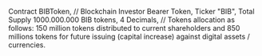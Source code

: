 Contract BIBToken,
//
Blockchain Investor Bearer Token,
Ticker "BIB",
Total Supply 1000.000.000 BIB tokens,
4 Decimals,
//
Tokens allocation as follows: 150 million tokens distributed to current shareholders
and 850 millions tokens for future issuing (capital increase) against digital
assets / currencies.
